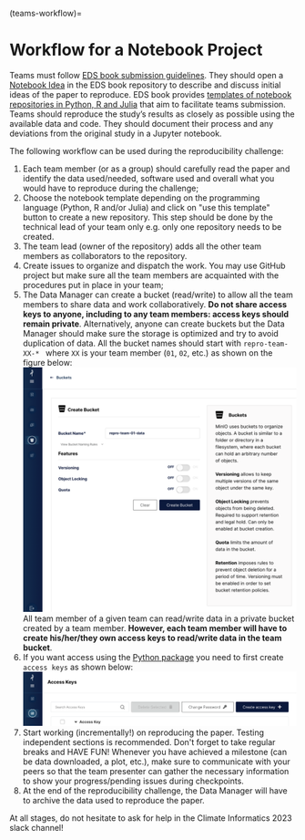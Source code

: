(teams-workflow)=

# Workflow for a Notebook Project

Teams must follow [EDS book submission guidelines](https://edsbook.org/publishing/guidelines.html#guidelines-for-eds-book-notebooks). They should open a [Notebook Idea](https://edsbook.org/publishing/guidelines/guidelines-authors.html#notebook-idea) in the EDS book repository to describe and discuss initial ideas of the paper to reproduce. EDS book provides [templates of notebook repositories in Python, R and Julia](https://edsbook.org/publishing/guidelines/guidelines-authors.html#notebook-repository) that aim to facilitate teams submission. Teams should reproduce the study’s results as closely as possible using the available data and code. They should document their process and any deviations from the original study in a Jupyter notebook.

The following workflow can be used during the reproducibility challenge:

1. Each team member (or as a group) should carefully read the paper and identify the data used/needed, software used and overall what you would have to reproduce during the challenge;
2. Choose the notebook template depending on the programming language (Python, R and/or Julia) and click on "use this template" button to create a new repository. This step should be done by the technical lead of your team only e.g. only one repository needs to be created.
3. The team lead (owner of the repository) adds all the other team members as collaborators to the repository.
4. Create issues to organize and dispatch the work. You may use GitHub project but make sure all the team members are acquainted with the procedures put in place in your team; 
5. The Data Manager can create a bucket (read/write) to allow all the team members to share data and work collaboratively. **Do not share access keys to anyone, including to any team members: access keys should remain private**. Alternatively, anyone can create buckets but the Data Manager should make sure the storage is optimized and try to avoid duplication of data. All the bucket names should start with `repro-team-XX-* ` where `XX` is your team member (`01`, `02`, etc.) as shown on the figure below:
![MinIO create bucket](../figures/minIO_create_bucket.png)
All team member of a given team can read/write data in a private bucket created by a team member. **However, each team member will have to create his/her/they own access keys to read/write data in the team bucket**.
6. If you want access using the [Python package](https://min.io/docs/minio/linux/developers/python/minio-py.html) you need to first create `access keys` as shown below:
![MinIO create access keys](../figures/minIO_access_keys.png)
7. Start working (incrementally!) on reproducing the paper. Testing independent sections is recommended. Don't forget to take regular breaks and HAVE FUN! Whenever you have achieved a milestone (can be data downloaded, a plot, etc.), make sure to communicate with your peers so that the team presenter can gather the necessary information to show your progress/pending issues during checkpoints.
8. At the end of the reproducibility challenge, the Data Manager will have to archive the data used to reproduce the paper. 

At all stages, do not hesitate to ask for help in the Climate Informatics 2023 slack channel!
